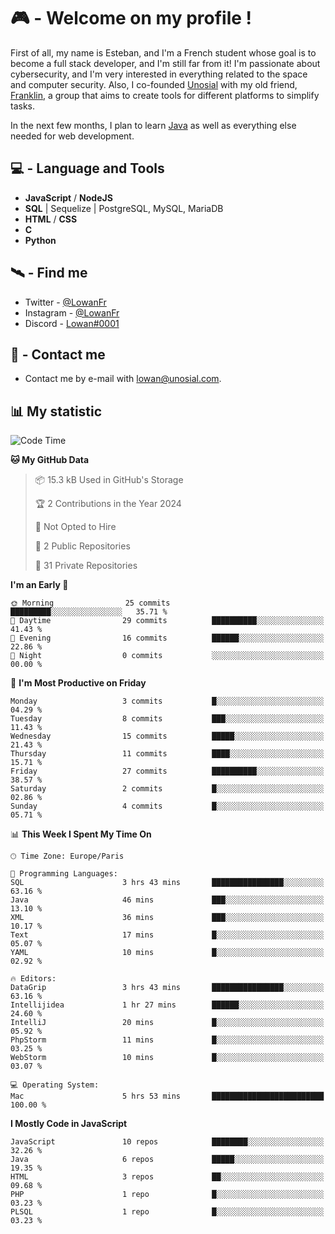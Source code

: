 # 🎮 - Welcome on my profile !
First of all, my name is Esteban, and I'm a French student whose goal is to become a full stack developer, and I'm still far from it!
I'm passionate about cybersecurity, and I'm very interested in everything related to the space and computer security.
Also, I co-founded [Unosial](https://github.com/Unosial) with my old friend, [Franklin](https://github.com/AbaFranklin/), a group that aims to create tools for different platforms to simplify tasks. 

In the next few months, I plan to learn [Java](https://www.java.com/) as well as everything else needed for web development.




## 💻 - Language and Tools
- **JavaScript** / **NodeJS**
- **SQL** | Sequelize | PostgreSQL, MySQL, MariaDB
- **HTML** / **CSS**
- **C**
- **Python**

## 🛰️ - Find me

 - Twitter - [@LowanFr](https://twitter.com/LowanFr/)
 - Instagram - [@LowanFr](https://instagram.com/LowanFr)
 - Discord -  [Lowan#0001](https://unosial.bio/Lowan)
 
## 📡 - Contact me
 - Contact me by e-mail with [lowan@unosial.com](mailto:lowan@unosial.com).

## 📊 My statistic
<!--START_SECTION:waka-->
![Code Time](http://img.shields.io/badge/Code%20Time-702%20hrs%2026%20mins-blue)

**🐱 My GitHub Data** 

> 📦 15.3 kB Used in GitHub's Storage 
 > 
> 🏆 2 Contributions in the Year 2024
 > 
> 🚫 Not Opted to Hire
 > 
> 📜 2 Public Repositories 
 > 
> 🔑 31 Private Repositories 
 > 
**I'm an Early 🐤** 

```text
🌞 Morning                25 commits          █████████░░░░░░░░░░░░░░░░   35.71 % 
🌆 Daytime                29 commits          ██████████░░░░░░░░░░░░░░░   41.43 % 
🌃 Evening                16 commits          ██████░░░░░░░░░░░░░░░░░░░   22.86 % 
🌙 Night                  0 commits           ░░░░░░░░░░░░░░░░░░░░░░░░░   00.00 % 
```
📅 **I'm Most Productive on Friday** 

```text
Monday                   3 commits           █░░░░░░░░░░░░░░░░░░░░░░░░   04.29 % 
Tuesday                  8 commits           ███░░░░░░░░░░░░░░░░░░░░░░   11.43 % 
Wednesday                15 commits          █████░░░░░░░░░░░░░░░░░░░░   21.43 % 
Thursday                 11 commits          ████░░░░░░░░░░░░░░░░░░░░░   15.71 % 
Friday                   27 commits          ██████████░░░░░░░░░░░░░░░   38.57 % 
Saturday                 2 commits           █░░░░░░░░░░░░░░░░░░░░░░░░   02.86 % 
Sunday                   4 commits           █░░░░░░░░░░░░░░░░░░░░░░░░   05.71 % 
```


📊 **This Week I Spent My Time On** 

```text
🕑︎ Time Zone: Europe/Paris

💬 Programming Languages: 
SQL                      3 hrs 43 mins       ████████████████░░░░░░░░░   63.16 % 
Java                     46 mins             ███░░░░░░░░░░░░░░░░░░░░░░   13.10 % 
XML                      36 mins             ███░░░░░░░░░░░░░░░░░░░░░░   10.17 % 
Text                     17 mins             █░░░░░░░░░░░░░░░░░░░░░░░░   05.07 % 
YAML                     10 mins             █░░░░░░░░░░░░░░░░░░░░░░░░   02.92 % 

🔥 Editors: 
DataGrip                 3 hrs 43 mins       ████████████████░░░░░░░░░   63.16 % 
Intellijidea             1 hr 27 mins        ██████░░░░░░░░░░░░░░░░░░░   24.60 % 
IntelliJ                 20 mins             █░░░░░░░░░░░░░░░░░░░░░░░░   05.92 % 
PhpStorm                 11 mins             █░░░░░░░░░░░░░░░░░░░░░░░░   03.25 % 
WebStorm                 10 mins             █░░░░░░░░░░░░░░░░░░░░░░░░   03.07 % 

💻 Operating System: 
Mac                      5 hrs 53 mins       █████████████████████████   100.00 % 
```

**I Mostly Code in JavaScript** 

```text
JavaScript               10 repos            ████████░░░░░░░░░░░░░░░░░   32.26 % 
Java                     6 repos             █████░░░░░░░░░░░░░░░░░░░░   19.35 % 
HTML                     3 repos             ██░░░░░░░░░░░░░░░░░░░░░░░   09.68 % 
PHP                      1 repo              █░░░░░░░░░░░░░░░░░░░░░░░░   03.23 % 
PLSQL                    1 repo              █░░░░░░░░░░░░░░░░░░░░░░░░   03.23 % 
```




<!--END_SECTION:waka-->

